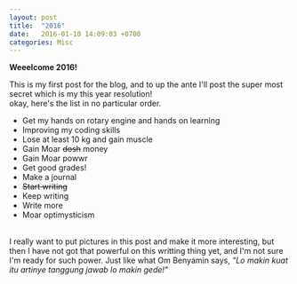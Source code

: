 ```yaml
---
layout: post
title:  "2016"
date:   2016-01-10 14:09:03 +0700
categories: Misc
---
```

<strong>Weeelcome 2016!</strong>

This is my first post for the blog, and to up the ante I'll post the super most secret which is my this year resolution!
<br>
okay, here's the list in no particular order.

<ul>
    <li>Get my hands on rotary engine and hands on learning</li>
    <li>Improving my coding skills</li>
    <li>Lose at least 10 kg and gain muscle</li>
    <li>Gain Moar <del>dosh</del> money</li>
    <li>Gain Moar powwr</li>
    <li>Get good grades!</li>
    <li>Make a journal</li>
    <li><del>Start writing</del></li>
    <li>Keep writing</li>
    <li>Write more</li>
    <li>Moar optimysticism</li>
</ul>
<br>
I really want to put pictures in this post and make it more interesting, but then I have not got that powerful on this writting thing yet, and I'm not sure I'm ready for such power. Just like what Om Benyamin says, <i>"Lo makin kuat itu artinye tanggung jawab lo makin gede!"</i>